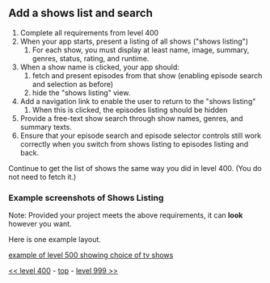 ## Add a shows list and search

1. Complete all requirements from level 400
1. When your app starts, present a listing of all shows ("shows listing")
   1. For each show, you must display at least name, image, summary, genres, status, rating, and runtime.
1. When a show name is clicked, your app should:
   1. fetch and present episodes from that show (enabling episode search and selection as before)
   1. hide the "shows listing" view.
1. Add a navigation link to enable the user to return to the "shows listing"
   1. When this is clicked, the episodes listing should be hidden
1. Provide a free-text show search through show names, genres, and summary texts.
1. Ensure that your episode search and episode selector controls still work correctly when you switch from shows listing to episodes listing and back.

Continue to get the list of shows the same way you did in level 400. (You do not need to fetch it.)

### Example screenshots of Shows Listing

Note: Provided your project meets the above requirements, it can **look** however you want.

Here is one example layout.

[example of level 500 showing choice of tv shows](./example-screenshots/example-shows-list-with-search.jpg)

[<< level 400](./level-400.md) - [top](./readme.md) - [level 999 >>](./level-999.md)
